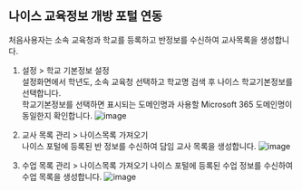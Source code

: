 ## 나이스 교육정보 개방 포털 연동
처음사용자는 소속 교육청과 학교를 등록하고 반정보를 수신하여 교사목록을 생성합니다.

1. 설정 > 학교 기본정보 설정  
설정화면에서 학년도, 소속 교육청 선택하고 학교명 검색 후 나이스 학교기본정보를 선택합니다.   
학교기본정보를 선택하면 표시되는 도메인명과 사용할 Microsoft 365 도메인명이 동일한지 확인합니다. 
![image](https://user-images.githubusercontent.com/16409151/215449128-34e03441-ce9e-4cbb-a930-81ead5a27def.png)

2. 교사 목록 관리 > 나이스목록 가져오기    
나이스 포털에 등록된 반 정보를 수신하여 담임 교사 목록을 생성합니다.
![image](https://user-images.githubusercontent.com/16409151/215668462-f7a0cb9c-4f4f-4566-827c-21ec17dd23f5.png)


3. 수업 목록 관리 > 나이스목록 가져오기
나이스 포털에 등록된 수업 정보를 수신하여 수업 목록을 생성합니다.
![image](https://user-images.githubusercontent.com/16409151/215668158-004a36fb-673e-45b1-bc14-792537d576b5.png)

